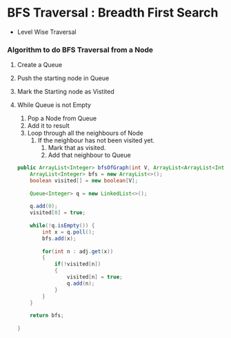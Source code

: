 # BFS Traversal : Breadth First Search

- Level Wise Traversal

### Algorithm to do BFS Traversal from a Node

1. Create a Queue
2. Push the starting node in Queue
3. Mark the Starting node as Vistited 
4. While Queue is not Empty 
   1. Pop a Node from Queue
   2. Add it to result
   3. Loop through all the neighbours of Node
      1. If the neighbour has not been visited yet. 
         1. Mark that as visited.
         2. Add that neighbour to Queue

    ```java
   public ArrayList<Integer> bfsOfGraph(int V, ArrayList<ArrayList<Integer>> adj) {
        ArrayList<Integer> bfs = new ArrayList<>();
        boolean visited[] = new boolean[V];
        
        Queue<Integer> q = new LinkedList<>();
        
        q.add(0);
        visited[0] = true;
        
        while(!q.isEmpty()) {
            int x = q.poll();
            bfs.add(x);
            
            for(int n : adj.get(x))
            {
                if(!visited[n])
                {
                    visited[n] = true;
                    q.add(n);
                }
            }
        }
        
        return bfs;
        
    }
   ```